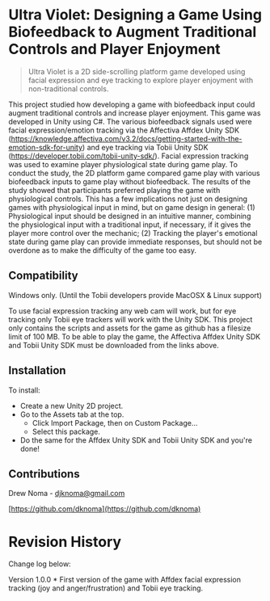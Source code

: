 # Ultra Violet: Designing a Game Using Biofeedback to Augment Traditional Controls and Player Enjoyment
> Ultra Violet is a 2D side-scrolling platform game developed using facial expression and eye tracking to explore player enjoyment with non-traditional controls. 

This project studied how developing a game with biofeedback input could augment traditional controls and increase player enjoyment. This game was developed in Unity using C#. The various biofeedback signals used were facial expression/emotion tracking via the Affectiva Affdex Unity SDK (https://knowledge.affectiva.com/v3.2/docs/getting-started-with-the-emotion-sdk-for-unity) and eye tracking via Tobii Unity SDK (https://developer.tobii.com/tobii-unity-sdk/). Facial expression tracking was used to examine player physiological state during game play. To conduct the study, the 2D platform game compared game play with various biofeedback inputs to game play without biofeedback. The results of the study showed that participants preferred playing the game with physiological controls. This has a few implications not just on designing games with physiological input in mind, but on game design in general: (1) Physiological input should be designed in an intuitive manner, combining the physiological input with a traditional input, if necessary, if it gives the player more control over the mechanic; (2) Tracking the player's emotional state during game play can provide immediate responses, but should not be overdone as to make the difficulty of the game too easy.

## Compatibility
Windows only. (Until the Tobii developers provide MacOSX & Linux support)

To use facial expression tracking any web cam will work, but for eye tracking only Tobii eye trackers will work with the Unity SDK. This project only contains the scripts and assets for the game as github has a filesize limit of 100 MB. To be able to play the game, the Affectiva Affdex Unity SDK and Tobii Unity SDK must be downloaded from the links above.

## Installation

To install:
* Create a new Unity 2D project.
* Go to the Assets tab at the top.
    * Click Import Package, then on Custom Package...
    * Select this package.
* Do the same for the Affdex Unity SDK and Tobii Unity SDK and you're done!

## Contributions
Drew Noma - djknoma@gmail.com

[https://github.com/dknoma](https://github.com/dknoma)

# Revision History
Change log below:

Version 1.0.0
      * First version of the game with Affdex facial expression tracking (joy and anger/frustration) and Tobii eye tracking.
